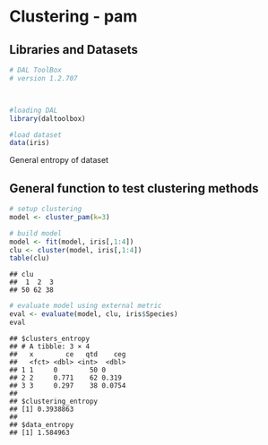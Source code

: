 # Clustering - pam
## Libraries and Datasets


``` r
# DAL ToolBox
# version 1.2.707



#loading DAL
library(daltoolbox) 
```


``` r
#load dataset
data(iris)
```

General entropy of dataset

## General function to test clustering methods


``` r
# setup clustering
model <- cluster_pam(k=3)
```


``` r
# build model
model <- fit(model, iris[,1:4])
clu <- cluster(model, iris[,1:4])
table(clu)
```

```
## clu
##  1  2  3 
## 50 62 38
```


``` r
# evaluate model using external metric
eval <- evaluate(model, clu, iris$Species)
eval
```

```
## $clusters_entropy
## # A tibble: 3 × 4
##   x        ce   qtd    ceg
##   <fct> <dbl> <int>  <dbl>
## 1 1     0        50 0     
## 2 2     0.771    62 0.319 
## 3 3     0.297    38 0.0754
## 
## $clustering_entropy
## [1] 0.3938863
## 
## $data_entropy
## [1] 1.584963
```

